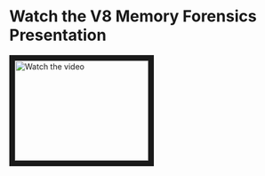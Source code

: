 # Watch the V8 Memory Forensics Presentation


<a href="http://www.youtube.com/watch?feature=player_embedded&v=WkVLxQ8-quo" target="_blank">
 <img src="http://img.youtube.com/vi/WkVLxQ8-quo/mqdefault.jpg" alt="Watch the video" width="240" height="180" border="10" />
</a>


